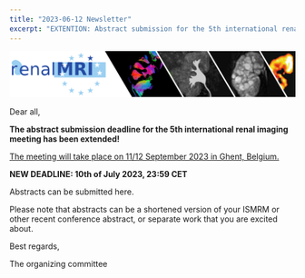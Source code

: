 ```yaml
---
title: "2023-06-12 Newsletter"
excerpt: "EXTENTION: Abstract submission for the 5th international renal imaging meeting."
---
```


![image-center](/assets/images/newsletter_renalMRI.png)

Dear all,

**The abstract submission deadline for the 5th international renal imaging meeting has been extended!** 

[The meeting will take place on 11/12 September 2023 in Ghent, Belgium.](https://renalmri.org/events/gent2023)

**NEW DEADLINE: 10th of July 2023, 23:59 CET**

Abstracts can be submitted here. 

Please note that abstracts can be a shortened version of your ISMRM or other recent conference abstract, or separate work that you are excited about. 

Best regards,

The organizing committee
